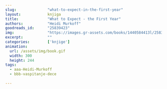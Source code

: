 ```yaml
---
slug:              "what-to-expect-in-the-first-year"
layout:            knjiga
title:             "What to Expect - the First Year"
authors:           "Heidi Murkoff"
goodreads_id:      "25839423"
img:               "https://images.gr-assets.com/books/1440584413l/25839423.jpg"
excerpt:           ""
categories:        ['knjige']
animation:
  url: /assets/img/book.gif
  width: 300
  height: 244
tags:
  - aaa-Heidi-Murkoff
  - bbb-vaspitanje-dece
  
---
```


